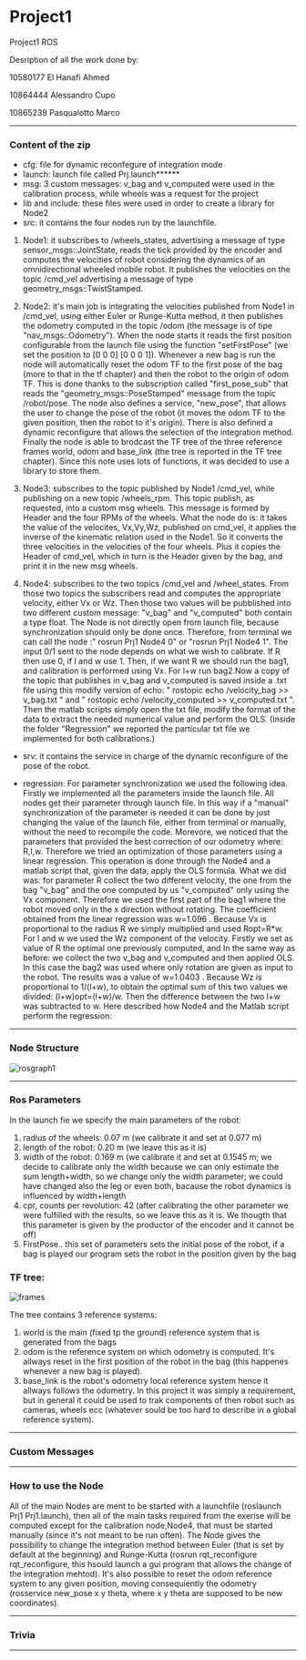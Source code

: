 # Project1

Project1 ROS

Desription of all the work done by:

10580177 El Hanafi Ahmed

10864444 Alessandro Cupo

10865239 Pasqualotto Marco 
***
### Content of the zip

- cfg: file for dynamic reconfegure of integration mode
- launch: launch file called Prj.launch******
- msg: 3 custom messages: v_bag and v_computed were used in the calibration process, while wheels was a request for the project
- lib and include: these files were used in order to create a library for Node2
- src: it contains the four nodes run by the launchfile. 

1) Node1: it subscribes to /wheels_states, advertising a message of type sensor_msgs::JointState, reads the tick provided by the encoder and computes the velocities of robot considering the dynamics of an omnidirectional wheeled mobile robot. It publishes the velocities on the topic /cmd_vel advertising a message of type geometry_msgs::TwistStamped.


2) Node2: it's main job is integrating the velocities published from Node1 in /cmd_vel, using either Euler or Runge-Kutta method, it then publishes the odometry computed in the topic /odom (the message is of tipe "nav_msgs::Odometry").
When the node starts it reads the first position configurable from the launch file using the function "setFirstPose" (we set the position to [0 0 0] [0 0 0 1]).
Whenever a new bag is run the node will automatically reset the odom TF to the first pose of the bag (more to that in the tf chapter) and then the robot to the origin of odom TF. This is done thanks to the subscription called "first_pose_sub" that reads the "geometry_msgs::PoseStamped" message from the topic /robot/pose.
The node also defines a service, "new_pose", that allows the user to change the pose of the robot (it moves the odom TF to the given position, then the robot to it's origin).
There is also defined a dynamic reconfigure that allows the selection of the integration method.
Finally the node is able to brodcast the TF tree of the three reference frames world, odom and base_link (the tree is reported in the TF tree chapter).
Since this note uses lots of functions, it was decided to use a library to store them.

3) Node3: subscribes to the topic published by Node1 /cmd_vel, while publishing on a new topic /wheels_rpm. This topic publish, as requested, into a custom msg wheels. This message is formed by Header and the four RPMs of the wheels. What the node do is: it takes the value of the velocites, Vx,Vy,Wz, published on cmd_vel, it applies the inverse of the kinematic relation used in the Node1. So it converts the three velocities in the velocities of the four wheels. Plus it copies the Header of cmd_vel, which in turn is the Header given by the bag, and print it in the new msg wheels.

4) Node4: subscribes to the two topics /cmd_vel and /wheel_states. From those two topics the subscribers read and computes the appropriate velocity, either Vx or Wz. Then those two values will be pubblished into two different custom message: "v_bag" and "v_computed" both contain a type float. The Node is not directly open from launch file, because synchronization should only be done once. Therefore, from terminal we can call the node :" rosrun Prj1 Node4 0" or "rosrun Prj1 Node4 1". The input 0/1 sent to the node depends on what we wish to calibrate. If R then use 0, if l and w use 1. Then, if we want R we should run the bag1, and calibration is performed using Vx. For l+w run bag2.Now a copy of the topic that publishes in v_bag and v_computed is saved inside a .txt file using this modify version of echo: " rostopic echo /velocity_bag >> v_bag.txt " and      " rostopic echo /velocity_computed >> v_computed.txt ". Then the matlab scripts simply open the txt file, modify the format of the data to extract the needed numerical value and perform the OLS. (Inside the folder "Regression" we reported the particular txt file we implemented for both calibrations.)


- srv: it contains the service in charge of the dynamic reconfigure of the pose of the robot.

- regression: 
 For parameter synchronization we used the following idea. Firstly we implemented all the parameters inside the launch file. All nodes get their parameter through launch file. In this way if a "manual" synchronization of the parameter is needed it can be done by just changing the value of the launch file, either from terminal or manually, without the need to recompile the code.
Morevore, we noticed that the parameters that provided the best correction of our odometry where: R,l,w. Therefore we tried an optimization of those parameters using a linear regression. This operation is done through the Node4 and a matlab script that, given the data, apply the OLS formula.
What we did was: for parameter R collect the two different velocity, the one from the bag "v_bag" and the one computed by us "v_computed" only using the Vx component. Therefore we used the first part of the bag1 where the robot moved only in the x direction without rotating. The coefficient obtained from the linear regression was w=1.096 . Because Vx is proportional to the radius R we simply multiplied and used Ropt=R*w. For l and w we used the Wz component of the velocity. Firstly we set as value of R the optimal one previously computed, and In the same way as before: we collect the two v_bag and v_computed and then applied OLS. In this case the bag2 was used where only rotation are given as input to the robot. The results was a value of w=1.0403 . Because Wz is proportional to 1/(l+w), to obtain the optimal sum of this two values we divided: (l+w)opt=(l+w)/w. Then the difference between the two l+w was subtracted to w.
Here described how Node4 and the Matlab script perform the regression:
***
### Node Structure

![rosgraph1](https://user-images.githubusercontent.com/89984587/167246375-444e91f5-06f4-4803-877a-664e29af8367.png)


***

### Ros Parameters
In the launch fie we specify the main parameters of the robot:
1) radius of the wheels: 0.07 m (we calibrate it and set at 0.077 m)
2) length of the robot: 0.20 m (we leave this as it is)
3) width of the robot: 0.169 m (we calibrate it and set at 0.1545 m; we decide to calibrate only the width because we can only estimate the sum length+width, so we change only the width parameter; we could have changed also the leg or even both, bacause the robot dynamics is influenced by width+length
4) cpr, counts per revolution: 42 (after calibrating the other parameter we were fulfilled with the results, so we leave this as it is. We thougth that this parameter is given by the productor of the encoder and it cannot be off)
5) FirstPose.. this set of parameters sets the initial pose of the robot, if a bag is played our program sets the robot in the position given by the bag

### TF tree:
![frames](https://user-images.githubusercontent.com/89984587/167246068-7d34fe49-a8a9-4d9f-af66-2e3ac8182a07.png)

The tree contains 3 reference systems:
 1) world is the main (fixed tp the ground) reference system that is generated from the bags
 2) odom is the reference system on which odometry is computed. It's allways reset in the first position of the robot in the bag (this happenes whenever a new bag is played).
 3) base_link is the robot's odometry local reference system hence it allways follows the odometry. In this project it was simply a requirement, but in general it could be used to trak components of then robot such as cameras, wheels ecc (whatever sould be too hard to describe in a global reference system).
 ***
 
### Custom Messages
 ***
### How to use the Node
All of the main Nodes are ment to be started with a launchfile (roslaunch Prj1 Prj1.launch), then all of the    main tasks required from the exerise will be computed except for the calibration node,Node4, that must be started manually (since it's not meant to be run often).
The Node gives the possibility to change the integration method between Euler (that is set by default at the beginning) and Runge-Kutta (rosrun rqt_reconfigure rqt_reconfigure, this hsould launch a gui program that allows the change of the integration mehtod).
It's also possible to reset the odom reference system to any given position, moving consequiently the odometry (rosservice new_pose x y theta, where x y theta are supposed to be new coordinates).
***
 
 ### Trivia
 **********************************


